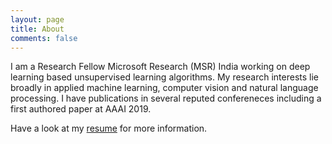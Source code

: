```yaml
---
layout: page
title: About
comments: false
---
```


I am a Research Fellow Microsoft Research (MSR) India working on deep learning based unsupervised learning algorithms. My research interests lie broadly in applied machine learning, computer vision and natural language processing.  I have publications in several reputed confereneces including a first authored paper at AAAI 2019.

Have a look at my <a href="https://bit.ly/divamcv">resume</a> for more information.